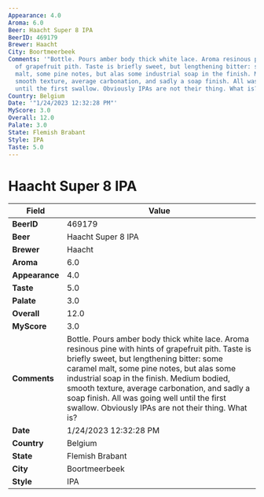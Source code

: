 ```yaml
---
Appearance: 4.0
Aroma: 6.0
Beer: Haacht Super 8 IPA
BeerID: 469179
Brewer: Haacht
City: Boortmeerbeek
Comments: '"Bottle. Pours amber body thick white lace. Aroma resinous pine with hints
  of grapefruit pith. Taste is briefly sweet, but lengthening bitter: some caramel
  malt, some pine notes, but alas some industrial soap in the finish. Medium bodied,
  smooth texture, average carbonation, and sadly a soap finish. All was going well
  until the first swallow. Obviously IPAs are not their thing. What is?"'
Country: Belgium
Date: '"1/24/2023 12:32:28 PM"'
MyScore: 3.0
Overall: 12.0
Palate: 3.0
State: Flemish Brabant
Style: IPA
Taste: 5.0
---
```


# Haacht Super 8 IPA

| Field         | Value |
|---------------|-------|
| **BeerID** | 469179 |
| **Beer** | Haacht Super 8 IPA |
| **Brewer** | Haacht |
| **Aroma** | 6.0 |
| **Appearance** | 4.0 |
| **Taste** | 5.0 |
| **Palate** | 3.0 |
| **Overall** | 12.0 |
| **MyScore** | 3.0 |
| **Comments** | Bottle. Pours amber body thick white lace. Aroma resinous pine with hints of grapefruit pith. Taste is briefly sweet, but lengthening bitter: some caramel malt, some pine notes, but alas some industrial soap in the finish. Medium bodied, smooth texture, average carbonation, and sadly a soap finish. All was going well until the first swallow. Obviously IPAs are not their thing. What is? |
| **Date** | 1/24/2023 12:32:28 PM |
| **Country** | Belgium |
| **State** | Flemish Brabant |
| **City** | Boortmeerbeek |
| **Style** | IPA |
